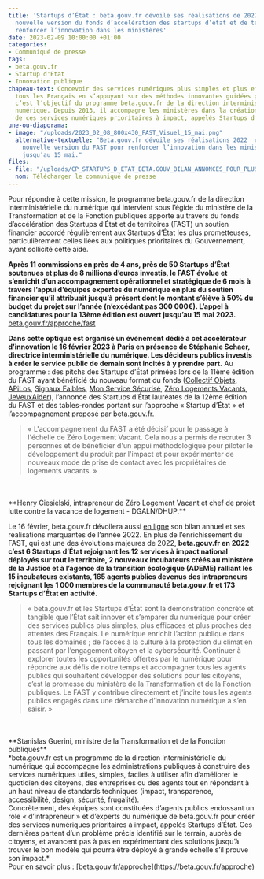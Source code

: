 ```yaml
---
title: 'Startups d’État : beta.gouv.fr dévoile ses réalisations de 2022 et lance une
  nouvelle version du fonds d’accélération des startups d’état et de territoires pour
  renforcer l’innovation dans les ministères'
date: 2023-02-09 10:00:00 +01:00
categories:
- Communiqué de presse
tags:
- beta.gouv.fr
- Startup d'Etat
- Innovation publique
chapeau-text: Concevoir des services numériques plus simples et plus efficaces pour
  tous les Français en s’appuyant sur des méthodes innovantes guidées par l’impact,
  c’est l’objectif du programme beta.gouv.fr de la direction interministérielle du
  numérique. Depuis 2013, il accompagne les ministères dans la création et l’évolution
  de ces services numériques prioritaires à impact, appelés Startups d’État.
une-ou-diaporama:
- image: "/uploads/2023_02_08_800x430_FAST_Visuel_15_mai.png"
  alternative-textuelle: "Beta.gouv.fr dévoile ses réalisations 2022  et lance une
    nouvelle version du FAST pour renforcer l’innovation dans les ministères. \nPostulez
    jusqu’au 15 mai."
files:
- file: "/uploads/CP_STARTUPS_D_ETAT_BETA.GOUV_BILAN_ANNONCES_POUR_PLUS_D_INNOVATION.pdf"
  nom: Télécharger le communiqué de presse
---
```


Pour répondre à cette mission, le programme beta.gouv.fr de la direction interministérielle du numérique qui intervient sous l’égide du ministère de la Transformation et de la Fonction publiques apporte au travers du fonds d’accélération des Startups d’État et de territoires (FAST) un soutien financier accordé régulièrement aux Startups d’État les plus prometteuses, particulièrement celles liées aux politiques prioritaires du Gouvernement, ayant sollicité cette aide. 

**Après 11 commissions en près de 4 ans, près de 50 Startups d’État soutenues et plus de 8 millions d’euros investis, le FAST évolue et s’enrichit d’un accompagnement opérationnel et stratégique de 6 mois à travers l’appui d’équipes expertes du numérique en plus du soutien financier qu’il attribuait jusqu’à présent dont le montant s’élève à 50% du budget du projet sur l’année (n’excédant pas 300 000€). L’appel à candidatures pour la 13ème édition est ouvert jusqu’au 15 mai 2023.** [beta.gouv.fr/approche/fast](https://beta.gouv.fr/approche/fast)

**Dans cette optique est organisé un événement dédié à cet accélérateur d’innovation le 16 février 2023 à Paris en présence de Stéphanie Schaer, directrice interministérielle du numérique. Les décideurs publics investis à créer le service public de demain sont incités à y prendre part.** Au programme : des pitchs des Startups d’État primées lors de la 11ème édition du FAST ayant bénéficié du nouveau format du fonds ([Collectif Objets](https://collectif-objets.beta.gouv.fr/), [APiLos](https://apilos.beta.gouv.fr/), [Signaux Faibles](https://beta.gouv.fr/startups/signaux-faibles.html), [Mon Service Sécurisé](https://www.monservicesecurise.beta.gouv.fr/), [Zéro Logements Vacants](https://zerologementvacant.beta.gouv.fr/), [JeVeuxAider](https://www.jeveuxaider.gouv.fr/)), l’annonce des Startups d’État lauréates de la 12ème édition du FAST et des tables-rondes portant sur l’approche « Startup d’État » et l’accompagnement proposé par beta.gouv.fr.

> « L'accompagnement du FAST a été décisif pour le passage à l'échelle de Zéro Logement Vacant. Cela nous a permis de recruter 3 personnes et de bénéficier d'un appui méthodologique pour piloter le développement du produit par l'impact et pour expérimenter de nouveaux mode de prise de contact avec les propriétaires de logements vacants. »
<br>
<br>**Henry Ciesielski, intrapreneur de Zéro Logement Vacant et chef de projet lutte contre la vacance de logement -  DGALN/DHUP.**

Le 16 février, beta.gouv.fr dévoilera aussi [en ligne](https://beta.gouv.fr/) son bilan annuel et ses réalisations marquantes de l’année 2022. En plus de l’enrichissement du FAST, qui est une des évolutions majeures de 2022, **beta.gouv.fr en 2022 c’est 6 Startups d’État rejoignant les 12 services à impact national déployés sur tout le territoire, 2 nouveaux incubateurs créés au ministère de la Justice et à l’agence de la transition écologique (ADEME) ralliant les 15 incubateurs existants, 165 agents publics devenus des intrapreneurs rejoignant les 1 000 membres de la communauté beta.gouv.fr et 173 Startups d’État en activité.**

> « beta.gouv.fr et les Startups d’État sont la démonstration concrète et tangible que l’État sait innover et s’emparer du numérique pour créer des services publics plus simples, plus efficaces et plus proches des attentes des Français. Le numérique enrichit l’action publique dans tous les domaines ; de l’accès à la culture à la protection du climat en passant par l’engagement citoyen et la cybersécurité. Continuer à explorer toutes les opportunités offertes par le numérique pour répondre aux défis de notre temps et accompagner tous les agents publics qui souhaitent développer des solutions pour les citoyens, c’est la promesse du ministère de la Transformation et de la Fonction publiques. Le FAST y contribue directement et j’incite tous les agents publics engagés dans une démarche d’innovation numérique à s’en saisir. »
<br>
<br>**Stanislas Guerini, ministre de la Transformation et de la Fonction publiques**

<br>
*beta.gouv.fr est un programme de la direction interministérielle du numérique qui accompagne les administrations publiques à construire des services numériques utiles, simples, faciles à utiliser afin d’améliorer le quotidien des citoyens, des entreprises ou des agents tout en répondant à un haut niveau de standards techniques (impact, transparence, accessibilité, design, sécurité, frugalité). 
<br>Concrètement, des équipes sont constituées d’agents publics endossant un rôle « d’intrapreneur » et d’experts du numérique de beta.gouv.fr pour créer des services numériques prioritaires à impact, appelés Startups d’État. Ces dernières partent d’un problème précis identifié sur le terrain, auprès de citoyens, et avancent pas à pas en expérimentant des solutions jusqu’à trouver le bon modèle qui pourra être déployé à grande échelle s’il prouve son impact.*
<br>Pour en savoir plus : [beta.gouv.fr/approche](https://beta.gouv.fr/approche)